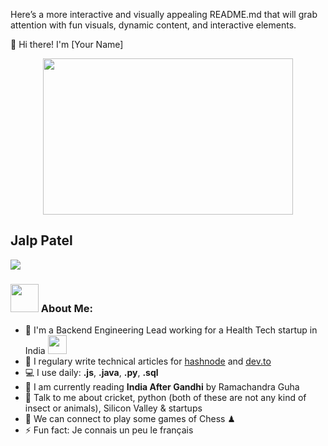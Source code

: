 
Here’s a more interactive and visually appealing README.md that will grab attention with fun visuals, dynamic content, and interactive elements.

👋 Hi there! I'm [Your Name]
<div align="center"> <img src="https://media.giphy.com/media/v1.Y2lkPTc5MGI3NjExOGhlb2p6OHZpMHF5bjV1bWRydzJoa2E2eWZuaHI3Z3B6cGNoN3Y5MSZlcD12MV9naWZzX3NlYXJjaCZjdD1n/dWesBcTLavkZuG35MI/giphy.gif" width="400" height="250"/> </div>

## Jalp Patel

![](https://camo.githubusercontent.com/992babdffd8c74a1502de375fbdf7e4d54773242/68747470733a2f2f6d656469612e67697068792e636f6d2f6d656469612f53576f536b4e36447854737a71494b4571762f67697068792e676966)

### <img src="https://github.com/TheDudeThatCode/TheDudeThatCode/blob/master/Assets/Developer.gif" width="45" /> About Me:
- 🏦 I'm a Backend Engineering Lead working for a Health Tech startup in India 
      <img src="https://media.giphy.com/media/WUlplcMpOCEmTGBtBW/giphy.gif" width="30">
- 📝 I regulary write technical articles for [hashnode](https://apoorvtyagi.tech/) and [dev.to](https://dev.to/apoorvtyagi)
- 💻 I use daily: **.js**, **.java**, **.py**,  **.sql**
- 📖 I am currently reading **India After Gandhi** by Ramachandra Guha
- 💬 Talk to me about cricket, python (both of these are not any kind of insect or animals), Silicon Valley & startups
- 👯 We can connect to play some games of Chess ♟
- ⚡ Fun fact: Je connais un peu le français
